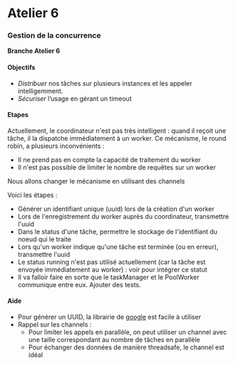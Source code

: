 # Atelier 6
### Gestion de la concurrence

**Branche Atelier 6**

#### Objectifs

* _Distribuer_ nos tâches sur plusieurs instances et les appeler intelligemment.
* _Sécuriser_ l’usage en gérant un timeout

#### Etapes

Actuellement, le coordinateur n'est pas très intelligent : quand il reçoit une tâche, il la dispatche immédiatement à un worker.
Ce mécanisme, le round robin, a plusieurs inconvénients : 
* Il ne prend pas en compte la capacité de traitement du worker
* Il n'est pas possible de limiter le nombre de requêtes sur un worker

Nous allons changer le mécanisme en utilisant des channels

Voici les étapes : 
* Générer un identifiant unique (uuid) lors de la création d'un worker
* Lors de l'enregistrement du worker auprès du coordinateur, transmettre l'uuid
* Dans le status d'une tâche, permettre le stockage de l'identifiant du noeud qui le traite
* Lors qu'un worker indique qu'une tâche est terminée (ou en erreur), transmettre l'uuid
* Le status running n'est pas utilisé actuellement (car la tâche est envoyée immédiatement au worker) : voir pour intégrer ce statut
* Il va falloir faire en sorte que le taskManager et le PoolWorker communique entre eux. Ajouter des tests.

#### Aide

* Pour générer un UUID, la librairie de [google](github.com/google/uuid) est facile à utiliser
* Rappel sur les channels : 
  * Pour limiter les appels en parallèle, on peut utiliser un channel avec une taille correspondant au nombre de tâches en parallèle
  * Pour échanger des données de manière threadsafe, le channel est idéal